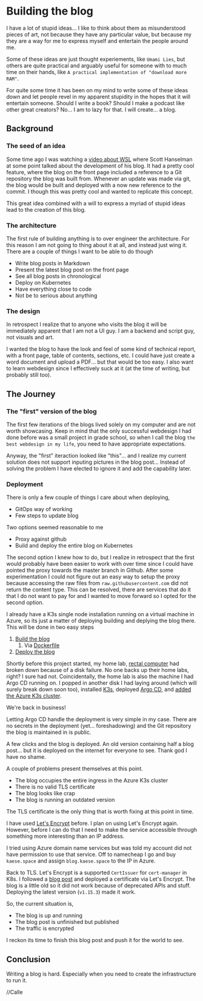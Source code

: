 # Building the blog

I have a lot of stupid ideas... I like to think about them as misunderstood pieces of art, not because they have
any particular value, but because my they are a way for me to express myself and entertain the people around me.

Some of these ideas are just thought experiements, like `Umami Lies`, but others are quite practical and arguably useful
for someone with to much time on their hands, like `A practical implementation of "download more RAM"`.

For quite some time it has been on my mind to write some of these ideas down and let people revel in my apparent stupidity
in the hopes that it will entertain someone. Should I write a book? Should I make a podcast like other great creators? No... I am
to lazy for that. I will create... a blog.

## Background

### The seed of an idea

Some time ago I was watching a [video about WSL](https://www.youtube.com/watch?v=tuhzVDc0Slg) where Scott Hanselman at some
point talked about the development of his blog. It had a pretty cool feature, where the blog on the front page included
a reference to a Git repository the blog was built from. Whenever an update was made via git, the blog would be built and
deployed with a now new reference to the commit. I though this was pretty cool and wanted to replicate this concept.

This great idea combined with a will to express a myriad of stupid ideas lead to the creation of this blog.

### The architecture

The first rule of building anything is to over engineer the architecture. For this reason I am not going
to thing about it at all, and instead just wing it. There are a couple of things I want to be able to do though

* Write blog posts in Markdown
* Present the latest blog post on the front page
* See all blog posts in chronological
* Deploy on Kubernetes
* Have everything close to code
* Not be to serious about anything

### The design

In retrospect I realize that to anyone who visits the blog it will be immediately apparent that I am not a
UI guy. I am a backend and script guy, not visuals and art.

I wanted the blog to have the look and feel of some kind of technical report, with a front page, table of contents,
sections, etc. I could have just create a word document and upload a PDF... but that would be too easy. I also want to
learn webdesign since I effectively suck at it (at the time of writing, but probably still too).

## The Journey

### The "first" version of the blog

The first few iterations of the blogs lived solely on my computer and are not worth showcasing. Keep in mind that the
only successful webdesign I had done before was a small project in grade school, so when I call the blog `the best webdesign in my life`,
you need to have appropriate expectations.

Anyway, the "first" iteraction looked like "this"... and I realize my current solution does not support inputing pictures in the blog post... Instead of solving the problem I have elected to ignore it and add the capability later.

### Deployment

There is only a few couple of things I care about when deploying,

* GitOps way of working
* Few steps to update blog

Two options seemed reasonable to me

* Proxy against github
* Build and deploy the entire blog on Kubernetes

The second option I knew how to do, but I realize in retrospect that the first would
probably have been easier to work with over time since I could have pointed the proxy
towards the master branch in Github. After some experimentation I could not figure out
an easy way to setup the proxy because accessing the raw files from
`raw.githubusercontent.com` did not return the content type. This can be resolved, there are
services that do it that I do not want to pay for and I wanted to move forward
so I opted for the second option.

I already have a K3s single node installation running on a virtual machine in Azure, so its
just a matter of deploying building and deplying the blog there. This will be done in two
easy steps

1. [Build the blog](https://github.com/Kaese72/dum-bass-blog/blob/3f4df428997a046f1dcc3a468a97ce069795fc53/.github/workflows/build-the-blog.yml)
   1. Via [Dockerfile](https://github.com/Kaese72/dum-bass-blog/blob/3f4df428997a046f1dcc3a468a97ce069795fc53/Dockerfile)
2. [Deploy the blog](https://github.com/Kaese72/dum-bass-blog/blob/3f4df428997a046f1dcc3a468a97ce069795fc53/Deployment.yaml)

Shortly before this project started, my home lab, [rectal computer](https://www.youtube.com/watch?v=y-bYSC6OT6s) had broken down because of
a disk failure. No one backs up their home labs, right? I sure had not. Coincidentally, the home lab is also the machine I had Argo CD running on.
I popped in another disk I had laying around (which will surely break down soon too),
installed [K3s](https://k3s.io/),
deployed [Argo CD](https://argo-cd.readthedocs.io/en/stable/getting_started/),
and [added the Azure K3s cluster](https://argo-cd.readthedocs.io/en/stable/operator-manual/cluster-management/#adding-a-cluster).

We're back in business!

Letting Argo CD handle the deployment is very simple in my case. There are no secrets in the deployment (yet... foreshadowing)
and the Git repository the blog is maintained in is public.

A few clicks and the blog is deployed. An old version containing half a blog post... but it is deployed on
the internet for everyone to see. Thank god I have no shame.

A couple of problems present themselves at this point.

* The blog occupies the entire ingress in the Azure K3s cluster
* There is no valid TLS certificate
* The blog looks like crap
* The blog is running an outdated version

The TLS certificate is the only thing that is worth fixing at this point in time.

I have used [Let's Encrypt](https://letsencrypt.org/) before. I plan on using Let's Encrypt again.
However, before I can do that I need to make the service accessible through something more interesting
than an IP address.

I tried using Azure domain name services but was told my account did not have
permission to use that service. Off to namecheap I go and buy `kaese.space` and assign `blog.kaese.space`
to the IP in Azure.

Back to TLS. Let's Encrypt is a supported `CertIssuer` for `cert-manager` in K8s. I followed a [blog post](https://dev.to/ileriayo/adding-free-ssltls-on-kubernetes-using-certmanager-and-letsencrypt-a1l) and deployed a certificate via Let's Encrypt.
The blog is a little old so it did not work because of deprecated APIs and stuff. Deploying the latest
version (`v1.15.3`) made it work.

So, the current situation is,

* The blog is up and running
* The blog post is unfinished but published
* The traffic is encrypted

I reckon its time to finish this blog post and push it for the world to see.

## Conclusion

Writing a blog is hard. Especially when you need to create the infrastructure to run it.

//Calle
